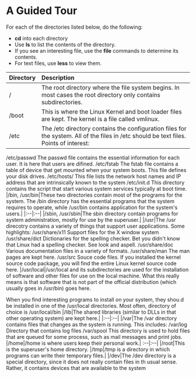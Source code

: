 # A Guided Tour
For each of the directories listed below, do the following:
- **cd** into each directory
- Use **ls** to list the contents of the directory.
- If you see an interesting file, use the **file** commands to determine its contents.
- For text files, use **less** to view them.

|**Directory**|**Description**|
|:--|:--|
|/|The root directory where the file system begins. In most cases the root directory only contains subdirectories.|
|/boot|This is where the Linux Kernel and boot loader files are kept. The kernel is a file called vmlinux.|
|/etc|The /etc directory contains the configuration files for the system. All of the files in /etc should be text files. Points of interest:
/etc/passwd
	The passwd file contains the essential information for each user. It is here that users are difined.
/etc/fstab
	The fstab file contains a table of device that get mounted when your system boots. This file defines your disk drives.
/etc/hosts/
	This file lists the network host names and IP address that are intrinsically known to the system
/etc/init.d
	This directory contains the script that start various system services typically at boot time.
|/bin, /usr/bin|These two directories contain most of the programs for the system. The /bin directory has the essential programs that the system requires to operate, while /usr/bin contains application for the system's users.|
|:--|:--|
|/sbin, /usr/sbin|The sbin directory contain programs for system administration, mostly for use by the superuser.|
|/usr|The /usr direcotry contains a variety of things that support user applications. Some highlights:
/usr/share/x11
	Support files for the X window system
/usr/share/dict
	Dictionaries for the spelling checker. Bet you didn't know that Linux had a spelling checker. See look and aspell.
/usr/share/doc
	Various documentation files in a variety of formats.
/usr/share/man
	The man pages are kept here.
/usr/src
	Souce code files. If you installed the kernel source code package, you will find the entire Linux kernel source code here.
|/usr/local|/usr/local and its subdirectories are used for the installation of software and other files for use on the local machine. What this really means is that software that is not part of the official distribution (which usually goes in /usr/bin) goes here.

When you find interesting programs to install on your system, they shou.d be installed in one of the /usr/local directories. Most often, directory of choice is /usr/local/bin
|/lib|The shared libraries (similar to DLLs in that other operating system) are kept here.|
|:--|:--|
|/var|The /var directory contains files that changes as the system is running. This includes:
/var/log
	Directory that contains log files
/var/spool
	This directory is used to hold files that are queued for some process, such as mail messages and print jobs.
|/home|/home is where users keep their personal work.|
:--|:--|
|/root|This is the superuser's home directory.
|/tmp|/tmp is a directory in which programs can write their temporary files.|
|/dev|The /dev directory is a special directory, since it does not really contain files in th usual sense. Rather, it contains devices that are available to the system
<!--stackedit_data:
eyJoaXN0b3J5IjpbMTM5MzA0MTE0N119
-->